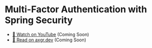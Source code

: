 # Multi-Factor Authentication with Spring Security

- [🍿 Watch on YouTube](https://youtube.com/alexgutjahr) (Coming Soon)
- [🦩 Read on axgr.dev](https://axgr.dev/?utm_campaign=github-readme&utm_source=github) (Coming Soon)
